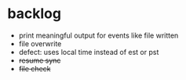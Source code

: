 # backlog

* print meaningful output for events like file written
* file overwrite
* defect: uses local time instead of est or pst
* ~~resume sync~~
* ~~file check~~